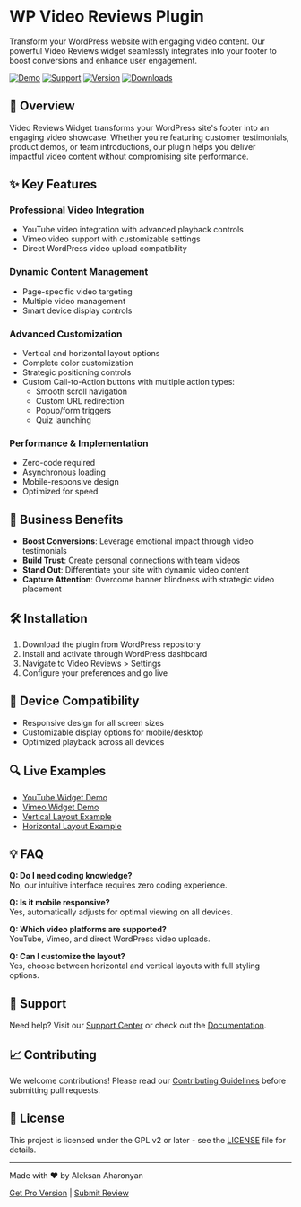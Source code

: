 # WP Video Reviews Plugin

Transform your WordPress website with engaging video content. Our powerful Video Reviews widget seamlessly integrates into your footer to boost conversions and enhance user engagement.

[![Demo](https://img.shields.io/badge/Demo-Live%20Preview-blue.svg)](https://vreviews.io/)
[![Support](https://img.shields.io/badge/Support-Help%20Center-green.svg)](https://vreviews.io/contact/)
[![Version](https://img.shields.io/wordpress/plugin/v/video-reviews)](https://wordpress.org/plugins/video-reviews/)
[![Downloads](https://img.shields.io/wordpress/plugin/dt/video-reviews)](https://wordpress.org/plugins/video-reviews/)

## 🎥 Overview

Video Reviews Widget transforms your WordPress site's footer into an engaging video showcase. Whether you're featuring customer testimonials, product demos, or team introductions, our plugin helps you deliver impactful video content without compromising site performance.

## ✨ Key Features

### Professional Video Integration
- YouTube video integration with advanced playback controls
- Vimeo video support with customizable settings
- Direct WordPress video upload compatibility

### Dynamic Content Management
- Page-specific video targeting
- Multiple video management
- Smart device display controls

### Advanced Customization
- Vertical and horizontal layout options
- Complete color customization
- Strategic positioning controls
- Custom Call-to-Action buttons with multiple action types:
  - Smooth scroll navigation
  - Custom URL redirection
  - Popup/form triggers
  - Quiz launching

### Performance & Implementation
- Zero-code required
- Asynchronous loading
- Mobile-responsive design
- Optimized for speed

## 🚀 Business Benefits

- **Boost Conversions**: Leverage emotional impact through video testimonials
- **Build Trust**: Create personal connections with team videos
- **Stand Out**: Differentiate your site with dynamic video content
- **Capture Attention**: Overcome banner blindness with strategic video placement

## 🛠️ Installation

1. Download the plugin from WordPress repository
2. Install and activate through WordPress dashboard
3. Navigate to Video Reviews > Settings
4. Configure your preferences and go live

## 📱 Device Compatibility

- Responsive design for all screen sizes
- Customizable display options for mobile/desktop
- Optimized playback across all devices

## 🔍 Live Examples

- [YouTube Widget Demo](https://vreviews.io/youtube-video-widget-example/)
- [Vimeo Widget Demo](https://vreviews.io/horizontal-video-widget-example/)
- [Vertical Layout Example](https://vreviews.io/)
- [Horizontal Layout Example](https://vreviews.io/horizontal-video-widget-example/)

## 💡 FAQ

**Q: Do I need coding knowledge?**  
No, our intuitive interface requires zero coding experience.

**Q: Is it mobile responsive?**  
Yes, automatically adjusts for optimal viewing on all devices.

**Q: Which video platforms are supported?**  
YouTube, Vimeo, and direct WordPress video uploads.

**Q: Can I customize the layout?**  
Yes, choose between horizontal and vertical layouts with full styling options.

## 🤝 Support

Need help? Visit our [Support Center](https://vreviews.io/contact/) or check out the [Documentation](https://vreviews.io/).

## 📈 Contributing

We welcome contributions! Please read our [Contributing Guidelines](CONTRIBUTING.md) before submitting pull requests.

## 📝 License

This project is licensed under the GPL v2 or later - see the [LICENSE](LICENSE) file for details.

---

Made with ❤️ by Aleksan Aharonyan

[Get Pro Version](https://vreviews.io/) | [Submit Review](https://wordpress.org/support/plugin/video-reviews/reviews/#new-post)